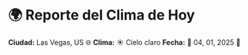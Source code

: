 # 🌍 Reporte del Clima de Hoy

**Ciudad:** Las Vegas, US 🌐
**Clima:** ☀️ Cielo claro
**Fecha:** 📅 04, 01, 2025 🚀
